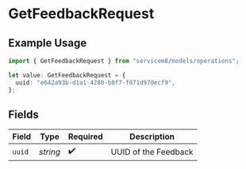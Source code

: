 # GetFeedbackRequest

## Example Usage

```typescript
import { GetFeedbackRequest } from "servicem8/models/operations";

let value: GetFeedbackRequest = {
  uuid: "e642a93b-d1a1-4280-b8f7-f871d970ecf9",
};
```

## Fields

| Field                | Type                 | Required             | Description          |
| -------------------- | -------------------- | -------------------- | -------------------- |
| `uuid`               | *string*             | :heavy_check_mark:   | UUID of the Feedback |